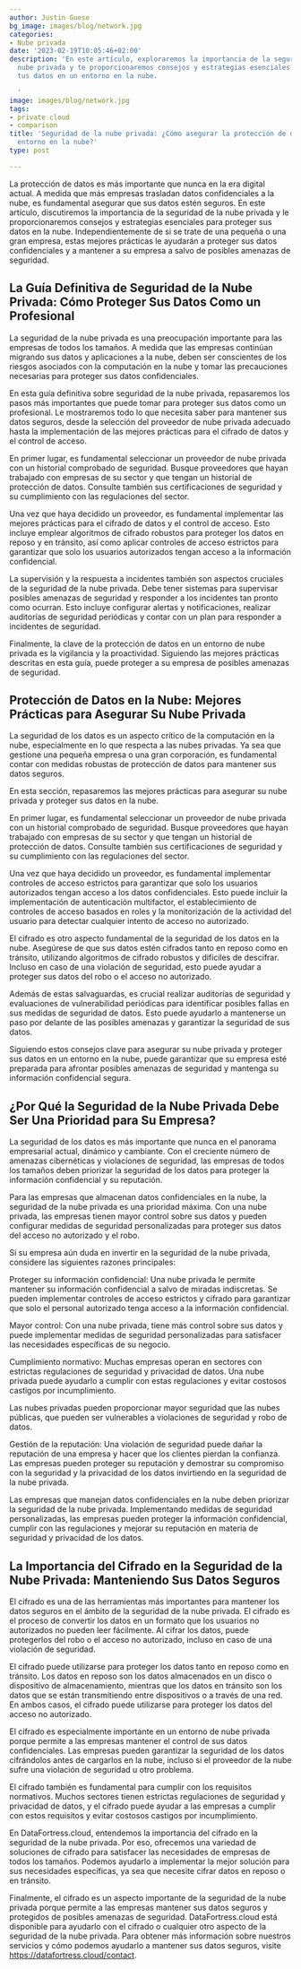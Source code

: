 ```yaml
---
author: Justin Guese
bg_image: images/blog/network.jpg
categories:
- Nube privada
date: '2023-02-19T10:05:46+02:00'
description: 'En este artículo, exploraremos la importancia de la seguridad de la
  nube privada y te proporcionaremos consejos y estrategias esenciales para proteger
  tus datos en un entorno en la nube.

  '
image: images/blog/network.jpg
tags:
- private cloud
- comparison
title: 'Seguridad de la nube privada: ¿Cómo asegurar la protección de datos en un
  entorno en la nube?'
type: post

---
```

La protección de datos es más importante que nunca en la era digital actual. A medida que más empresas trasladan datos confidenciales a la nube, es fundamental asegurar que sus datos estén seguros. En este artículo, discutiremos la importancia de la seguridad de la nube privada y le proporcionaremos consejos y estrategias esenciales para proteger sus datos en la nube. Independientemente de si se trate de una pequeña o una gran empresa, estas mejores prácticas le ayudarán a proteger sus datos confidenciales y a mantener a su empresa a salvo de posibles amenazas de seguridad.

## La Guía Definitiva de Seguridad de la Nube Privada: Cómo Proteger Sus Datos Como un Profesional

La seguridad de la nube privada es una preocupación importante para las empresas de todos los tamaños. A medida que las empresas continúan migrando sus datos y aplicaciones a la nube, deben ser conscientes de los riesgos asociados con la computación en la nube y tomar las precauciones necesarias para proteger sus datos confidenciales.

En esta guía definitiva sobre seguridad de la nube privada, repasaremos los pasos más importantes que puede tomar para proteger sus datos como un profesional. Le mostraremos todo lo que necesita saber para mantener sus datos seguros, desde la selección del proveedor de nube privada adecuado hasta la implementación de las mejores prácticas para el cifrado de datos y el control de acceso.

En primer lugar, es fundamental seleccionar un proveedor de nube privada con un historial comprobado de seguridad. Busque proveedores que hayan trabajado con empresas de su sector y que tengan un historial de protección de datos. Consulte también sus certificaciones de seguridad y su cumplimiento con las regulaciones del sector.

Una vez que haya decidido un proveedor, es fundamental implementar las mejores prácticas para el cifrado de datos y el control de acceso. Esto incluye emplear algoritmos de cifrado robustos para proteger los datos en reposo y en tránsito, así como aplicar controles de acceso estrictos para garantizar que solo los usuarios autorizados tengan acceso a la información confidencial.

La supervisión y la respuesta a incidentes también son aspectos cruciales de la seguridad de la nube privada. Debe tener sistemas para supervisar posibles amenazas de seguridad y responder a los incidentes tan pronto como ocurran. Esto incluye configurar alertas y notificaciones, realizar auditorías de seguridad periódicas y contar con un plan para responder a incidentes de seguridad.

Finalmente, la clave de la protección de datos en un entorno de nube privada es la vigilancia y la proactividad. Siguiendo las mejores prácticas descritas en esta guía, puede proteger a su empresa de posibles amenazas de seguridad.

## Protección de Datos en la Nube: Mejores Prácticas para Asegurar Su Nube Privada

La seguridad de los datos es un aspecto crítico de la computación en la nube, especialmente en lo que respecta a las nubes privadas. Ya sea que gestione una pequeña empresa o una gran corporación, es fundamental contar con medidas robustas de protección de datos para mantener sus datos seguros.

En esta sección, repasaremos las mejores prácticas para asegurar su nube privada y proteger sus datos en la nube.

En primer lugar, es fundamental seleccionar un proveedor de nube privada con un historial comprobado de seguridad. Busque proveedores que hayan trabajado con empresas de su sector y que tengan un historial de protección de datos. Consulte también sus certificaciones de seguridad y su cumplimiento con las regulaciones del sector.

Una vez que haya decidido un proveedor, es fundamental implementar controles de acceso estrictos para garantizar que solo los usuarios autorizados tengan acceso a los datos confidenciales. Esto puede incluir la implementación de autenticación multifactor, el establecimiento de controles de acceso basados en roles y la monitorización de la actividad del usuario para detectar cualquier intento de acceso no autorizado.

El cifrado es otro aspecto fundamental de la seguridad de los datos en la nube. Asegúrese de que sus datos estén cifrados tanto en reposo como en tránsito, utilizando algoritmos de cifrado robustos y difíciles de descifrar. Incluso en caso de una violación de seguridad, esto puede ayudar a proteger sus datos del robo o el acceso no autorizado.

Además de estas salvaguardas, es crucial realizar auditorías de seguridad y evaluaciones de vulnerabilidad periódicas para identificar posibles fallas en sus medidas de seguridad de datos. Esto puede ayudarlo a mantenerse un paso por delante de las posibles amenazas y garantizar la seguridad de sus datos.

Siguiendo estos consejos clave para asegurar su nube privada y proteger sus datos en un entorno en la nube, puede garantizar que su empresa esté preparada para afrontar posibles amenazas de seguridad y mantenga su información confidencial segura.

## ¿Por Qué la Seguridad de la Nube Privada Debe Ser Una Prioridad para Su Empresa?

La seguridad de los datos es más importante que nunca en el panorama empresarial actual, dinámico y cambiante. Con el creciente número de amenazas cibernéticas y violaciones de seguridad, las empresas de todos los tamaños deben priorizar la seguridad de los datos para proteger la información confidencial y su reputación.

Para las empresas que almacenan datos confidenciales en la nube, la seguridad de la nube privada es una prioridad máxima. Con una nube privada, las empresas tienen mayor control sobre sus datos y pueden configurar medidas de seguridad personalizadas para proteger sus datos del acceso no autorizado y el robo.

Si su empresa aún duda en invertir en la seguridad de la nube privada, considere las siguientes razones principales:

Proteger su información confidencial: Una nube privada le permite mantener su información confidencial a salvo de miradas indiscretas. Se pueden implementar controles de acceso estrictos y cifrado para garantizar que solo el personal autorizado tenga acceso a la información confidencial.

Mayor control: Con una nube privada, tiene más control sobre sus datos y puede implementar medidas de seguridad personalizadas para satisfacer las necesidades específicas de su negocio.

Cumplimiento normativo: Muchas empresas operan en sectores con estrictas regulaciones de seguridad y privacidad de datos. Una nube privada puede ayudarlo a cumplir con estas regulaciones y evitar costosos castigos por incumplimiento.

Las nubes privadas pueden proporcionar mayor seguridad que las nubes públicas, que pueden ser vulnerables a violaciones de seguridad y robo de datos.

Gestión de la reputación: Una violación de seguridad puede dañar la reputación de una empresa y hacer que los clientes pierdan la confianza. Las empresas pueden proteger su reputación y demostrar su compromiso con la seguridad y la privacidad de los datos invirtiendo en la seguridad de la nube privada.

Las empresas que manejan datos confidenciales en la nube deben priorizar la seguridad de la nube privada. Implementando medidas de seguridad personalizadas, las empresas pueden proteger la información confidencial, cumplir con las regulaciones y mejorar su reputación en materia de seguridad y privacidad de los datos.

## La Importancia del Cifrado en la Seguridad de la Nube Privada: Manteniendo Sus Datos Seguros

El cifrado es una de las herramientas más importantes para mantener los datos seguros en el ámbito de la seguridad de la nube privada. El cifrado es el proceso de convertir los datos en un formato que los usuarios no autorizados no pueden leer fácilmente. Al cifrar los datos, puede protegerlos del robo o el acceso no autorizado, incluso en caso de una violación de seguridad.

El cifrado puede utilizarse para proteger los datos tanto en reposo como en tránsito. Los datos en reposo son los datos almacenados en un disco o dispositivo de almacenamiento, mientras que los datos en tránsito son los datos que se están transmitiendo entre dispositivos o a través de una red. En ambos casos, el cifrado puede utilizarse para proteger los datos del acceso no autorizado.

El cifrado es especialmente importante en un entorno de nube privada porque permite a las empresas mantener el control de sus datos confidenciales. Las empresas pueden garantizar la seguridad de los datos cifrándolos antes de cargarlos en la nube, incluso si el proveedor de la nube sufre una violación de seguridad u otro problema.

El cifrado también es fundamental para cumplir con los requisitos normativos. Muchos sectores tienen estrictas regulaciones de seguridad y privacidad de datos, y el cifrado puede ayudar a las empresas a cumplir con estos requisitos y evitar costosos castigos por incumplimiento.

En DataFortress.cloud, entendemos la importancia del cifrado en la seguridad de la nube privada. Por eso, ofrecemos una variedad de soluciones de cifrado para satisfacer las necesidades de empresas de todos los tamaños. Podemos ayudarlo a implementar la mejor solución para sus necesidades específicas, ya sea que necesite cifrar datos en reposo o en tránsito.

Finalmente, el cifrado es un aspecto importante de la seguridad de la nube privada porque permite a las empresas mantener sus datos seguros y protegidos de posibles amenazas de seguridad. DataFortress.cloud está disponible para ayudarlo con el cifrado o cualquier otro aspecto de la seguridad de la nube privada. Para obtener más información sobre nuestros servicios y cómo podemos ayudarlo a mantener sus datos seguros, visite https://datafortress.cloud/contact.
